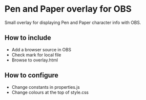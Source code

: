 # Pen and Paper overlay for OBS
Small overlay for displaying Pen and Paper character info with OBS.


## How to include
* Add a browser source in OBS
* Check mark for local file
* Browse to overlay.html

## How to configure
* Change constants in properties.js
* Change colours at the top of style.css
